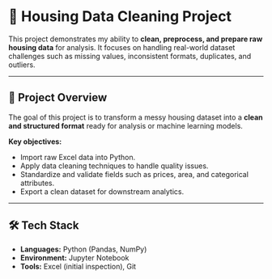 # 🏡 Housing Data Cleaning Project

This project demonstrates my ability to **clean, preprocess, and prepare raw housing data** for analysis. It focuses on handling real-world dataset challenges such as missing values, inconsistent formats, duplicates, and outliers.

---

## 📌 Project Overview
The goal of this project is to transform a messy housing dataset into a **clean and structured format** ready for analysis or machine learning models.  

**Key objectives:**
- Import raw Excel data into Python.
- Apply data cleaning techniques to handle quality issues.
- Standardize and validate fields such as prices, area, and categorical attributes.
- Export a clean dataset for downstream analytics.

---

## 🛠️ Tech Stack
- **Languages:** Python (Pandas, NumPy)
- **Environment:** Jupyter Notebook
- **Tools:** Excel (initial inspection), Git



